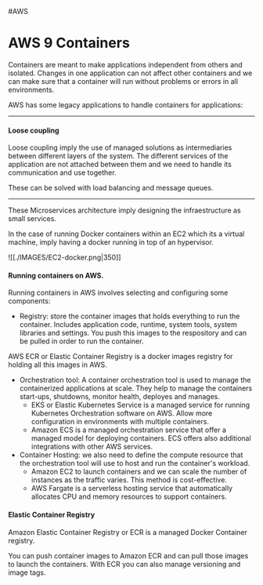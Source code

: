 #AWS 

# AWS 9 Containers

Containers are meant to make applications independent from others and isolated. 
Changes in one application can not affect other containers and we can make sure that a container will run without problems or errors in all environments.


AWS has some legacy applications to handle containers for applications: 

---
#### Loose coupling

Loose coupling imply the use of managed solutions as intermediaries between different layers of the system. 
The different services of the application are not attached between them and we need to handle its communication and use together. 

These can be solved with load balancing and message queues. 

---

These Microservices architecture imply designing the infraestructure as small services. 

In the case of running Docker containers within an EC2 which its a virtual machine, imply having a docker running in top of an hypervisor. 

![[./IMAGES/EC2-docker.png|350]]

#### Running containers on AWS. 

Running containers in AWS involves selecting and configuring some components: 

* Registry: store the container images that holds everything to run the container. Includes application code, runtime, system tools, system libraries and settings. You push this images to the respository and can be pulled in order to run the container. 

AWS ECR or Elastic Container Registry is a docker images registry for holding all this images in AWS.

* Orchestration tool: A container orchestration tool is used to manage the containerized applications at scale. They help to manage the containers start-ups, shutdowns, monitor health, deployes and manages. 
	* EKS or Elastic Kubernetes Service is a managed service for running Kubernetes Orchestration software on AWS. Allow more configuration in environments with multiple containers. 
	* Amazon ECS is a managed orchestration  service that offer a managed model for deploying containers. ECS offers also additional integrations with other AWS services. 
* Container Hosting: we also need to define the compute resource that the orchestration tool will use to host and run the container's workload. 
	* Amazon EC2 to launch containers and we can scale the number of instances as the traffic varies. This method is cost-effective. 
	* AWS Fargate is a serverless hosting service that automatically allocates CPU and memory resources to support containers. 

#### Elastic Container Registry

Amazon Elastic Container Registry or ECR is a managed Docker Container registry. 

You can push container images to Amazon ECR and can pull those images to launch the containers. 
With ECR you can also manage versioning and image tags.